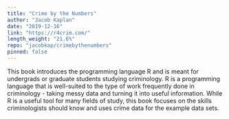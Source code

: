 ```yaml
---
title: "Crime by the Numbers"
author: "Jacob Kaplan"
date: "2019-12-16"
link: "https://r4crim.com/"
length_weight: "21.6%"
repo: "jacobkap/crimebythenumbers"
pinned: false
---
```


This book introduces the programming language R and is meant for undergrads or graduate students studying criminology. R is a programming language that is well-suited to the type of work frequently done in criminology - taking messy data and turning it into useful information. While R is a useful tool for many fields of study, this book focuses on the skills criminologists should know and uses crime data for the example data sets.
